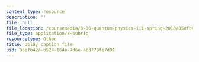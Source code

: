 ```yaml
---
content_type: resource
description: ''
file: null
file_location: /coursemedia/8-06-quantum-physics-iii-spring-2018/85efb42ab524164b7d6eabd779fe7d01_NSac7cMQnJw.srt
file_type: application/x-subrip
resourcetype: Other
title: 3play caption file
uid: 85efb42a-b524-164b-7d6e-abd779fe7d01
---
```

